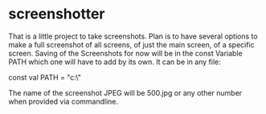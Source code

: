 # screenshotter

That is a little project to take screenshots.
Plan is to have several options to make a full screenshot of all screens, of just the main screen, of a specific screen. Saving of the Screenshots for now will be in the const Variable PATH which one will have to add by its own. It can be in any file:

const val PATH = "c:\\"

The name of the screenshot JPEG will be 500.jpg or any other number when provided via commandline.